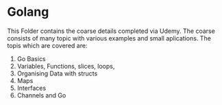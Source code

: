 # Golang

This Folder contains the coarse details completed via Udemy.
The coarse consists of many topic with various examples and small aplications.
The topis which are covered are:
1. Go Basics
2. Variables, Functions, slices, loops,
3. Organising Data with structs
4. Maps
5. Interfaces
6. Channels and Go
